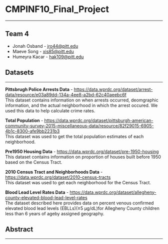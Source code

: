 # CMPINF10_Final_Project
---

## Team 4
- Jonah Osband - jro44@pitt.edu
- Maeve Song - xis85@pitt.edu
- Humeyra Kacar - hak109@pitt.edu

## Datasets
---
**Pittsbrugh Police Arrests Data** - https://data.wprdc.org/dataset/arrest-data/resource/e03a89dd-134a-4ee8-a2bd-62c40aeebc6f<br>This dataset contains information on when arrests occurred, deomgraphic information, and the actual neighborhood in which the arrest occured. We used this data to help calculate crime rates.

**Total Population** - https://data.wprdc.org/dataset/pittsburgh-american-community-survey-2015-miscellaneous-data/resource/82f29015-6905-4b1c-8300-afe9bb2231b3<br>This dataset was used to get the total population estimates of each neighborhood.

**Pre1950 Housing Data** - https://data.wprdc.org/dataset/pre-1950-housing
<br>This dataset contains information on proportion of houses built before 1950 based on the Census Tract. 

**2010 Census Tract and Neighborhoods Data** - https://data.wprdc.org/dataset/2010-census-tracts
<br>This dataset was used to get each neighborhood for the Census Tract. 

**Blood Lead Level Rates Data** - https://data.wprdc.org/dataset/allegheny-county-elevated-blood-lead-level-rates
<br>The dataset described here provides data on percent venous confirmed elevated blood lead levels (EBLLs)(≥5 μg/dL)for Allegheny County children less than 6 years of ageby assigned geography. 

## Abstract
---